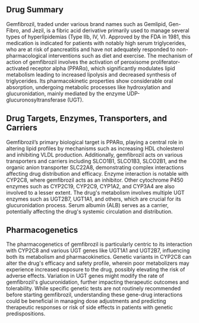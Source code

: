 ## Drug Summary
Gemfibrozil, traded under various brand names such as Gemlipid, Gen-Fibro, and Jezil, is a fibric acid derivative primarily used to manage several types of hyperlipidemias (Type IIb, IV, V). Approved by the FDA in 1981, this medication is indicated for patients with notably high serum triglycerides, who are at risk of pancreatitis and have not adequately responded to non-pharmacological interventions such as diet and exercise. The mechanism of action of gemfibrozil involves the activation of peroxisome proliferator-activated receptor alpha (PPARα), which significantly modulates lipid metabolism leading to increased lipolysis and decreased synthesis of triglycerides. Its pharmacokinetic properties show considerable oral absorption, undergoing metabolic processes like hydroxylation and glucuronidation, mainly mediated by the enzyme UDP-glucuronosyltransferase (UGT).

## Drug Targets, Enzymes, Transporters, and Carriers
Gemfibrozil’s primary biological target is PPARα, playing a central role in altering lipid profiles by mechanisms such as increasing HDL cholesterol and inhibiting VLDL production. Additionally, gemfibrozil acts on various transporters and carriers including SLCO1B1, SLCO1B3, SLCO2B1, and the organic anion transporter SLC22A8, demonstrating complex interactions affecting drug distribution and efficacy. Enzyme interaction is notable with CYP2C8, where gemfibrozil acts as an inhibitor. Other cytochrome P450 enzymes such as CYP2C19, CYP2C9, CYP1A2, and CYP3A4 are also involved to a lesser extent. The drug's metabolism involves multiple UGT enzymes such as UGT2B7, UGT1A1, and others, which are crucial for its glucuronidation process. Serum albumin (ALB) serves as a carrier, potentially affecting the drug's systemic circulation and distribution.

## Pharmacogenetics
The pharmacogenetics of gemfibrozil is particularly centric to its interaction with CYP2C8 and various UGT genes like UGT1A1 and UGT2B7, influencing both its metabolism and pharmacokinetics. Genetic variants in CYP2C8 can alter the drug's efficacy and safety profile, wherein poor metabolizers may experience increased exposure to the drug, possibly elevating the risk of adverse effects. Variation in UGT genes might modify the rate of gemfibrozil's glucuronidation, further impacting therapeutic outcomes and tolerability. While specific genetic tests are not routinely recommended before starting gemfibrozil, understanding these gene-drug interactions could be beneficial in managing dose adjustments and predicting therapeutic responses or risk of side effects in patients with genetic predispositions.